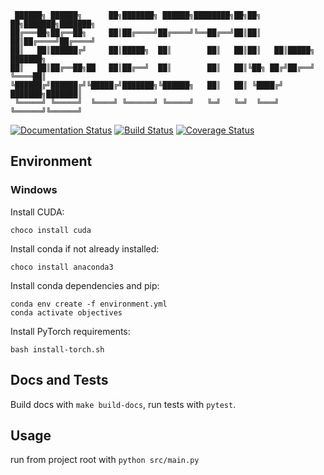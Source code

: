 ```
 ██████╗ ██████╗      ██╗███████╗ ██████╗████████╗██╗██╗   ██╗███████╗███████╗
██╔═══██╗██╔══██╗     ██║██╔════╝██╔════╝╚══██╔══╝██║██║   ██║██╔════╝██╔════╝
██║   ██║██████╔╝     ██║█████╗  ██║        ██║   ██║██║   ██║█████╗  ███████╗
██║   ██║██╔══██╗██   ██║██╔══╝  ██║        ██║   ██║╚██╗ ██╔╝██╔══╝  ╚════██║
╚██████╔╝██████╔╝╚█████╔╝███████╗╚██████╗   ██║   ██║ ╚████╔╝ ███████╗███████║
 ╚═════╝ ╚═════╝  ╚════╝ ╚══════╝ ╚═════╝   ╚═╝   ╚═╝  ╚═══╝  ╚══════╝╚══════╝
```
[![Documentation Status](https://readthedocs.org/projects/objectives/badge/?version=latest)](https://objectives.readthedocs.io/en/latest/?badge=latest)
[![Build Status](https://travis-ci.org/robmacc/objectives.svg?branch=master)](https://travis-ci.org/robmacc/objectives)
[![Coverage Status](https://coveralls.io/repos/github/robmacc/objectives/badge.svg?branch=master)](https://coveralls.io/github/robmacc/objectives?branch=master)

## Environment

### Windows
Install CUDA:
```
choco install cuda
```
Install conda if not already installed:
```
choco install anaconda3
```
Install conda dependencies and pip:
```
conda env create -f environment.yml
conda activate objectives
```
Install PyTorch requirements:
```
bash install-torch.sh
```

<!-- Download cuDNN and extract the files to the CUDA directory: -->
<!-- ``` -->
<!-- [cuDNN-download-dir]/cuda/bin/cudnn65_7.dll > `NVIDIA GPU Computing Toolkit`/CUDA/vX.X/bin/ -->
<!-- [cuDNN-download-dir]/cuda/include/cudnn.h > `NVIDIA GPU Computing Toolkit`/CUDA/vX.X/include/ -->
<!-- [cuDNN-download-dir]/cuda/lib/x64/cudnn.lib > `NVIDIA GPU Computing Toolkit`/CUDA/vX.X/lib/x64/ -->
<!-- ``` -->

## Docs and Tests
Build docs with `make build-docs`,
run tests with `pytest`.

## Usage
run from project root with `python src/main.py`